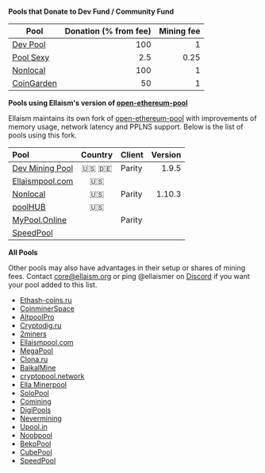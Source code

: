 <!-- TITLE: Pools -->
<!-- SUBTITLE: Ellaism - A stable network with no premine and no dev fees -->


**Pools that Donate to Dev Fund / Community Fund**


<div id="dev-pools">


| Pool | Donation (% from fee) | Mining fee |
|---------------|---------------------------------:|----------------:|
| [Dev Pool](https://pool.ellaism.org)  | 100 | 1 |
| [Pool Sexy](http://ella.pool.sexy) | 2.5 | 0.25 |
| [Nonlocal](https://pool.nonlocal.ca) | 100 | 1 |
| [CoinGarden](http://ella.cgpools.io/) | 50 | 1 |

</div>

**Pools using Ellaism's version of [open-ethereum-pool](https://github.com/ellaism/open-ethereum-pool)**

Ellaism maintains its own fork of [open-ethereum-pool](https://github.com/ellaism/open-ethereum-pool) with improvements of memory usage, network latency and PPLNS support.
Below is the list of pools using this fork.


<div id="oep-pools">

|Pool| Country | Client | Version |
|:-------|:------------:|-----------|------------:|
| [Dev Mining Pool](https://pool.ellaism.org/)|:us: :de: |Parity|1.9.5|
| [Ellaismpool.com](http://ellaismpool.com)   |:us:|    |    |
| [Nonlocal](https://pool.nonlocal.ca)              |:us:|Parity|1.10.3|
| [poolHUB](http://ella.poolhub.org/)               |:us:|    |    |
| [MyPool.Online](https://ella.mypool.online)  |      |Parity    | |
| [SpeedPool](https://ella-speedpool.com)| |||
 
</div>

**All Pools**

Other pools may also have advantages in their setup or shares of mining fees.
Contact core@ellaism.org or ping @ellaismer on [Discord](https://discord.ellaism.org/) if you want your pool added to this list.

<div id="all-pools">

* [Ethash-coins.ru](http://ella.ethash-coins.ru)
* [CoinminerSpace](http://ella.coinminer.space)
* [AltpoolPro](http://ella.altpool.pro)
* [Cryptodig.ru](http://ella-solo.cryptodig.ru)
* [2miners](https://2miners.com)
* [Ellaismpool.com](http://ellaismpool.com)
* [MegaPool](http://megapool.io/ella)
* [Clona.ru](http://clona.ru)
* [BaikalMine](http://ell.baikalmine.com)
* [cryptopool.network](http://ella.cryptopool.network)
* [Ella Minerpool](http://ella.minerpool.net)
* [SoloPool](https://ella.solopool.org)
* [Comining](http://comining.io/)
* [DigiPools](http://ella.digipools.org)
* [Nevermining](http://ella.nevermining.org)
* [Upool.in](https://ella.upool.in)
* [Noobpool](http://ella.noobpool.com)
* [BekoPool](https://bekopool.io/)
* [CubePool](https://www.cubepool.eu)
* [SpeedPool](https://ella-speedpool.com)


</div>

